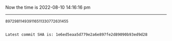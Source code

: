 Now the time is 2022-08-10 14:16:16 pm

---

<small>897298114939116511330772631455</small>

```txt

Latest commit SHA is: 1e6ed5eaa5d779e2a6e897fe2d89090b93ed9d28
```
